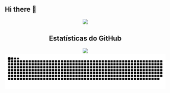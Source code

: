## Hi there 👋 

<!-- Visitantes -->
<div align="center">
  <img src="https://komarev.com/ghpvc/?username=fsl-04&style=for-the-badge">
</div>

<!-- Estatísticas do GitHub -->
<div align="center">
  <h2>Estatísticas do GitHub</h2>
  <a href="https://github.com/fsl-04/github-readme-stats">
    <img height="180em" src="https://github-readme-stats.vercel.app/api?username=fsl-04&show_icons=true&theme=transparent" />
<!--   </a>
  <a href="https://github.com/fsl-04/convoychat">
    <img height="180em" src="https://github-readme-stats.vercel.app/api/top-langs?username=fsl-04&layout=compact&langs_count=8&card_width=320&theme=transparent" />
  </a>   -->
</div>

<!-- Jogo da Cobrinha -->
<div align="center">
  <picture>
    <source media="(prefers-color-scheme: dark)" srcset="https://raw.githubusercontent.com/Platane/snk/output/github-contribution-grid-snake-dark.svg" />
    <source media="(prefers-color-scheme: light)" srcset="https://raw.githubusercontent.com/Platane/snk/output/github-contribution-grid-snake.svg" />
    <img alt="Jogo da Cobrinha" src="https://raw.githubusercontent.com/Platane/snk/output/github-contribution-grid-snake.svg" />
  </picture>
</div>
